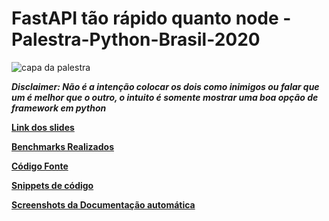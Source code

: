 # FastAPI tão rápido quanto node - Palestra-Python-Brasil-2020

![capa da palestra](https://github.com/XandeCoding/Palestra-Python-Brasil-2020/blob/master/PYTHON%20BRASIL.jpg)

**_Disclaimer: Não é a intenção colocar os dois como inimigos ou falar que um é melhor que o outro, o intuito é somente mostrar uma boa opção de framework em python_**


**[Link dos slides](https://github.com/XandeCoding/Palestra-Python-Brasil-2020/blob/master/slides.pdf)**

**[Benchmarks Realizados](https://github.com/XandeCoding/Palestra-Python-Brasil-2020/tree/master/benchmarks)**

**[Código Fonte](https://github.com/XandeCoding/Palestra-Python-Brasil-2020/tree/master/fastAPI)**

**[Snippets de código](https://github.com/XandeCoding/Palestra-Python-Brasil-2020/tree/master/snippets)**

**[Screenshots da Documentação automática](https://github.com/XandeCoding/Palestra-Python-Brasil-2020/tree/master/documentation)**
